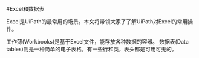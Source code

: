 #Excel和数据表

Excel是UiPath的最常用的场景。本文将带领大家了了解UiPath对Excel的常用操作。

工作薄(Workbooks)是基于Excel文件，能存放各种数据的容器。
数据表(Data tables)则是一种简单的电子表格，有一些行和类，表头都是可用可无的。